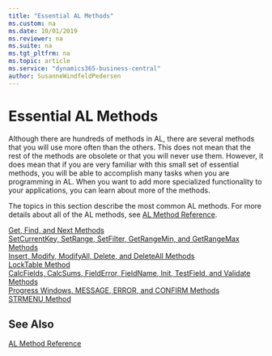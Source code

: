 ```yaml
---
title: "Essential AL Methods"
ms.custom: na
ms.date: 10/01/2019
ms.reviewer: na
ms.suite: na
ms.tgt_pltfrm: na
ms.topic: article
ms.service: "dynamics365-business-central"
author: SusanneWindfeldPedersen
---
```


# Essential AL Methods

Although there are hundreds of methods in AL, there are several methods that you will use more often than the others. This does not mean that the rest of the methods are obsolete or that you will never use them. However, it does mean that if you are very familiar with this small set of essential methods, you will be able to accomplish many tasks when you are programming in AL. When you want to add more specialized functionality to your applications, you can learn about more of the methods.  

The topics in this section describe the most common AL methods. For more details about all of the AL methods, see [AL Method Reference](methods-auto/library.md).  

[Get, Find, and Next Methods](devenv-get-find-and-next-methods.md)   
[SetCurrentKey, SetRange, SetFilter, GetRangeMin, and GetRangeMax Methods](devenv-setcurrentkey-setrange-setfilter-getrangemin-and-getrangemax-methods.md)   
[Insert, Modify, ModifyAll, Delete, and DeleteAll Methods](devenv-insert-modify-modifyall-delete-and-deleteall-methods.md)   
[LockTable Method](methods/devenv-locktable-method.md)   
[CalcFields, CalcSums, FieldError, FieldName, Init, TestField, and Validate Methods](devenv-calcfields-calcsums-fielderror-fieldname-init-testfield-and-validate-methods.md)   
[Progress Windows, MESSAGE, ERROR, and CONFIRM Methods](devenv-progress-windows-message-error-and-confirm-methods.md)   
[STRMENU Method](methods/devenv-strmenu-method.md)

## See Also

[AL Method Reference](methods-auto/library.md)
